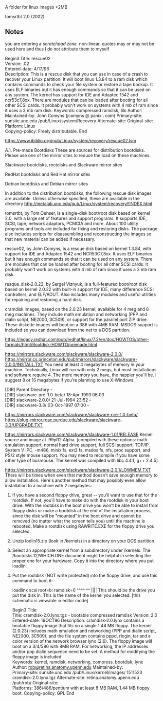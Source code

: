 A folder for linux images <2MB

tomsrtbt 2.0 (2002)

Notes 
--
you are entering a *scratchpad zone.* non-linear. quotes may or may not be used here and thus I do not attribute them to myself 

Begin3
Title:  rescue02          
Version: .02        
Entered-date: 4/17/96  
Description: This is a rescue disk that you can use in case of a crash to
recover your Linux partition. It will boot linux 1.3.84 to a ram disk which
contains commands to check your file system or restore a tape backup. It
uses ELF binaries but it has enough commands so that it can be used on
any system. The kernel has support for IDE and Adaptec 1542 and ncr53c7,8xx.
There are modules that can be loaded after booting for all other SCSI cards.
It probably won't work on systems with 4 mb of ram since it uses a 3 mb ram
disk.
Keywords: compressed ramdisk, lilo
Author:         
Maintained-by:  John Comyns (jcomyns @ panix . com)
Primary-site:   sunsite.unc.edu /pub/Linux/system/Recovery
Alternate-site: 
Original-site:  
Platform:  Linux     
Copying-policy: Freely distributable.
End

https://www.ibiblio.org/pub/Linux/system/recovery/rescue02.lsm

A.1. Pre-made Bootdisks
These are sources for distribution bootdisks. Please use one of the mirror sites to reduce the load on these machines.

Slackware bootdisks, rootdisks and Slackware mirror sites

RedHat bootdisks and Red Hat mirror sites

Debian bootdisks and Debian mirror sites

In addition to the distribution bootdisks, the following rescue disk images are available. Unless otherwise specified, these are available in the directory http://metalab.unc.edu/pub/Linux/system/recovery/!INDEX.html

tomsrtbt, by Tom Oehser, is a single-disk boot/root disk based on kernel 2.0, with a large set of features and support programs. It supports IDE, SCSI, tape, network adaptors, PCMCIA and more. About 100 utility programs and tools are included for fixing and restoring disks. The package also includes scripts for disassembling and reconstructing the images so that new material can be added if necessary.

rescue02, by John Comyns, is a rescue disk based on kernel 1.3.84, with support for IDE and Adaptec 1542 and NCR53C7,8xx. It uses ELF binaries but it has enough commands so that it can be used on any system. There are modules that can be loaded after booting for all other SCSI cards. It probably won't work on systems with 4 mb of ram since it uses a 3 mb ram disk.

resque_disk-2.0.22, by Sergei Viznyuk, is a full-featured boot/root disk based on kernel 2.0.22 with built-in support for IDE, many difference SCSI controllers, and ELF/AOUT. Also includes many modules and useful utilities for repairing and restoring a hard disk.

cramdisk images, based on the 2.0.23 kernel, available for 4 meg and 8 meg machines. They include math emulation and networking (PPP and dialin script, NE2000, 3C509), or support for the parallel port ZIP drive. These diskette images will boot on a 386 with 4MB RAM. MSDOS support is included so you can download from the net to a DOS partition.

https://legacy.redhat.com/pub/redhat/linux/7.2/en/doc/HOWTOS/other-formats/html/Bootdisk-HOWTO/premade.html

https://mirrors.slackware.com/slackware/slackware-2.0.0/
https://mirror.cs.princeton.edu/pub/mirrors/slackware/slackware-2.0.0/INSTALL.TXT
You need at least 4 megabytes of memory in your machine. Technically,
  Linux will run with only 2 megs, but most installations and software
  require 4. The more memory you have, the happier you'll be. I suggest
  8 or 16 megabytes if you're planning to use X-Windows.

  [DIR]	Parent Directory	 	-	 	 
[DIR]	slackware-pre-1.0-beta/	18-Apr-1993 06:03	-	 	 
[DIR]	slackware-2.0.0/	21-Jul-1994 23:52	-	 	 
[DIR]	slackware-3.3/	03-Oct-1997 07:00	-	 

https://mirrors.slackware.com/slackware/slackware-pre-1.0-beta/
https://plug-mirror.rcac.purdue.edu/slackware/slackware-3.3/UPGRADE.TXT

https://mirrors.slackware.com/slackware/slackware-1.01/RELEASE
  Kernel source and image at .99pl12 Alpha.
    [compiled with these options: math emulation support, normal hard drive
    support, full SCSI support, TCP/IP, System V IPC, -m486, minix fs, ext2 fs,
    msdos fs, nfs, proc support, and PS/2 style mouse support. You may need to
    recompile if you have some other type of busmouse. The kernel was compiled 
    with libc 4.4.1, g++ 2.4.5]


https://mirrors.slackware.com/slackware/slackware-2.0.1/LOWMEM.TXT
    There will be times when even that method doesn't save enough memory to allow
installation. Here's another method that may possibly even allow installation
to a machine with 2 megabytes:

1. If you have a second floppy drive, great -- you'll want to use that for the
   rootdisk. If not, you'll have to make do with the rootdisk in your boot
   drive. With the rootdisk in the boot drive you won't be able to install from
   floppy disks or make a bootdisk at the end of the installation process, 
   since the disk will be "mounted" in the boot drive and cannot be removed (no
   matter what the screen tells you) until the machine is rebooted. Make a 
   rootdisk using RAWRITE.EXE for the floppy drive you selected.
2. Unzip lodlin15.zip (look in /kernels) in a directory on your DOS partition.
3. Select an appropriate kernel from a subdirectory under /kernels. The
   /bootdsks.12/WHICH.ONE document might be helpful in selecting the proper
   one for your hardware. Copy it into the directory where you put loadlin.
4. Put the rootdisk (NOT write protected) into the floppy drive, and use this
   command to boot it:

   loadlinx scsi root=b: ramdisk=0
            ^^^^      ^^
            ||||      This should be the drive you put the disk in.
            This is the name of the kernel you selected. [this schematic is viewable in editor mode]

   Begin3
Title:          
Title:		cramdisk-2.0.lynx.tgz - bootable compressed ramdisk 
Version:	2.0
Entered-date:	19OCT96
Description:	cramdisk-2.0.lynx contains a bootable floppy image that fits 
		on a single 1.44 MB floppy. The kernel (2.0.23) includes 
		math emulation and networking (PPP and dialin script, 
		NE2000, 3C509), and the file system contains pppd, rlogin, 
		tar and a color version of the network browser lynx (2.6). 
		The floppy image will boot on a 3/4/586 with 8MB RAM. 
		For networking, the IP addresses and/or ppp dialin 
		sequence need to be set. A method for modifying the 
		floppy image is included.  
Keywords:	kernel, ramdisk, networking, compress, bootdisk, lynx
Author:		rob@retina.anatomy.upenn.edu 
Maintained-by:  
Primary-site:	sunsite.unc.edu /pub/Linux/kernel/images/
		1511523 cramdisk-2.0.lynx.tgz
Alternate-site:	retina.anatomy.upenn.edu /pub/rob/
Original-site:  
Platforms:	386/486/pentium with at least 8 MB RAM, 1.44 MB floppy boot.
Copying-policy: GPL
End
